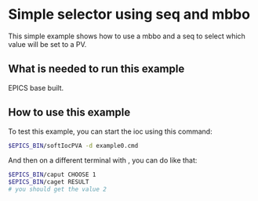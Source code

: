 # Simple selector using seq and mbbo

This simple example shows how to use a mbbo and a seq to select which value 
will be set to a PV.

## What is needed to run this example

EPICS base built.

## How to use this example

To test this example, you can start the ioc using this command:

``` bash
$EPICS_BIN/softIocPVA -d example0.cmd
```

And then on a different terminal with , you can do like that:

``` bash
$EPICS_BIN/caput CHOOSE 1
$EPICS_BIN/caget RESULT
# you should get the value 2

```
